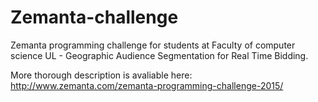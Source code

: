 # Zemanta-challenge
Zemanta programming challenge for students at Faculty of computer science UL - Geographic Audience Segmentation for Real 
Time Bidding.

More thorough description is avaliable here: http://www.zemanta.com/zemanta-programming-challenge-2015/

